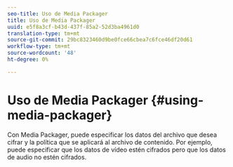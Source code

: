 ```yaml
---
seo-title: Uso de Media Packager
title: Uso de Media Packager
uuid: e5f8a3cf-b43d-437f-85a2-52d3ba4961d0
translation-type: tm+mt
source-git-commit: 29bc8323460d9be0fce66cbea7c6fce46df20d61
workflow-type: tm+mt
source-wordcount: '48'
ht-degree: 0%

---
```



# Uso de Media Packager {#using-media-packager}

Con Media Packager, puede especificar los datos del archivo que desea cifrar y la política que se aplicará al archivo de contenido. Por ejemplo, puede especificar que los datos de vídeo estén cifrados pero que los datos de audio no estén cifrados.
